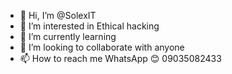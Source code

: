 - 👋 Hi, I’m @SolexIT
- 👀 I’m interested in Ethical hacking 
- 🌱 I’m currently learning 
- 💞️ I’m looking to collaborate with anyone 
- 📫 How to reach me WhatsApp 😊 09035082433

<!---
SolexIT/SolexIT is a ✨ special ✨ repository because its `README.md` (this file) appears on your GitHub profile.
You can click the Preview link to take a look at your changes.
--->
